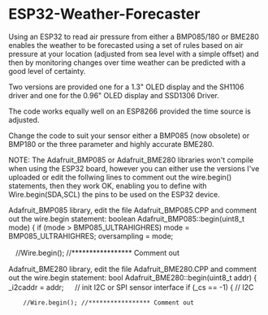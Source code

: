 # ESP32-Weather-Forecaster

Using an ESP32 to read air pressure from either a BMP085/180
or BME280 enables the weather to be forecasted using a set of rules based on
air pressure at your location (adjusted from sea level with a simple offset)
and then by monitoring changes over time weather can be predicted with a good
level of certainty.

Two versions are provided one for a 1.3" OLED display and the SH1106 driver and one for the 0.96" OLED display and SSD1306 Driver.

The code works equally well on an ESP8266 provided the time source is adjusted.

Change the code to suit your sensor either a BMP085 (now obsolete) or BMP180 or the three parameter and highly accurate BME280.

NOTE:
The Adafruit_BMP085 or Adafruit_BME280 libraries won't compile when using the ESP32 board, however you can either use the versions I've uploaded or edit the follwing lines to comment out the wire.begin() statements, then they work OK, enabling you to define with Wire.begin(SDA,SCL) the pins to be used on the ESP32 device.

Adafruit_BMP085 library, edit the file Adafruit_BMP085.CPP and comment out the wire.begin statement:
boolean Adafruit_BMP085::begin(uint8_t mode) {
  if (mode > BMP085_ULTRAHIGHRES) 
    mode = BMP085_ULTRAHIGHRES;
  oversampling = mode;

　//Wire.begin(); //***************** Comment out

Adafruit_BME280 library, edit the file Adafruit_BME280.CPP and comment out the wire.begin statement:
bool Adafruit_BME280::begin(uint8_t           addr)
{
    _i2caddr = addr;
　  // init I2C or SPI sensor interface
    if (_cs == -1) {
        // I2C

        //Wire.begin(); //***************** Comment out




